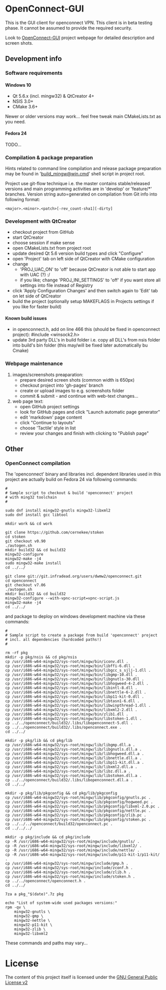 # OpenConnect-GUI

This is the GUI client for openconnect VPN.
This client is in beta testing phase. It cannot be assumed to provide
the required security.

Look to [OpenConnect-GUI](http://openconnect.github.io/openconnect-gui/) project webpage for detailed description and screen shots.

## Development info

### Software requirements
#### Windows 10
* Qt 5.6.x (incl. mingw32) & QtCreator 4+
* NSIS 3.0+
* CMake 3.6+

Newer or older versions may work... feel free tweak main CMakeLists.txt as you need.

#### Fedora 24
TODO...

### Compilation & package preparation
Hints related to command line compilation and release package preparation
may be found in 'build_mingw@win.cmd' shell script in project root.

Project use git-flow technique i.e. the master contains stable/released versions
and main programming activities are in 'develop' or 'feature/*' branches.
Version string auto=generated on compilation from Git info into following format:
	
	<major>.<minor>.<patch>[-rev_count-sha1][-dirty]

### Development with QtCreator
- checkout project from GitHub
- start QtCreator
- choose session if make sense
- open CMakeLists.txt from project root
- update desired Qt 5.6 version build types and click "Configure"
- open 'Project' tab on left side of QtCreator with CMake configuration
- change
	- 'PROJ_UAC_ON' to 'off' because QtCreator is not able to start app with UAC (?) :/
	- if you like; change 'PROJ_INI_SETTINGS' to 'off' if you want store all settings into file instead of Registry
- click 'Apply Configuration Changes' and then switch again to 'Edit' tab on let side of QtCreator
- build the project (optionally setup MAKEFLAGS in Projects settings if you like for faster build)

#### Known build issues
- in openconnect.h, add on line 466 this (should be fixed in openconnect project):
	#include <winsock2.h>
- update 3rd party DLL's in build folder i.e. copy all DLL's from nsis folder
into build's bin folder (this may/will be fixed later automatically bu Cmake)

### Webpage maintenance
1. images/screenshots preaparation:
	- prepare desired screen shots (common width is 650px)
	- checkout project into 'gh-pages' branch
	- create or upload images to e.g. screenshots folder
	- commit & submit - and continue with web-text changes...
2. web page text:
	- open GitHub project settings
	- look for GitHub pages and click "Launch automatic page generator"
	- edit 'markdown' page content
	- click "Continue to layouts"
	- choose 'Tactile' style in list
	- review your changes and finish with clicking to "Publish page"


## Other
### OpenConnect compilation
The 'openconnect' binary and libraries incl. dependent libraries used in this project are actually build on Fedora 24 via following commands:

	#
	# Sample script to checkout & build 'openconnect' project
	# with ming32 toolchain
	#

	sudo dnf install mingw32-gnutls mingw32-libxml2
	sudo dnf install gcc libtool
	
	mkdir work && cd work
	
	git clone https://github.com/cernekee/stoken
	cd stoken
	git checkout v0.90
	./autogen.sh
	mkdir build32 && cd build32
	mingw32-configure
	mingw32-make -j4
	sudo mingw32-make install
	cd ../../
	
	git clone git://git.infradead.org/users/dwmw2/openconnect.git
	cd openconnect
	git checkout v7.06
	./autogen.sh
	mkdir build32 && cd build32
	mingw32-configure --with-vpnc-script=vpnc-script.js
	mingw32-make -j4
	cd ../../

and package to deploy on windows development machine via these commands:

	#
	# Sample script to create a package from build 'openconnect' project
	# incl. all dependencies (hardcoded paths!)
	#

	rm -rf pkg
	mkdir -p pkg/nsis && cd pkg/nsis
	cp /usr/i686-w64-mingw32/sys-root/mingw/bin/iconv.dll .
	cp /usr/i686-w64-mingw32/sys-root/mingw/bin/libffi-6.dll .
	cp /usr/i686-w64-mingw32/sys-root/mingw/bin/libgcc_s_sjlj-1.dll .
	cp /usr/i686-w64-mingw32/sys-root/mingw/bin/libgmp-10.dll .
	cp /usr/i686-w64-mingw32/sys-root/mingw/bin/libgnutls-30.dll .
	cp /usr/i686-w64-mingw32/sys-root/mingw/bin/libhogweed-4-2.dll .
	cp /usr/i686-w64-mingw32/sys-root/mingw/bin/libintl-8.dll .
	cp /usr/i686-w64-mingw32/sys-root/mingw/bin/libnettle-6-2.dll .
	cp /usr/i686-w64-mingw32/sys-root/mingw/bin/libp11-kit-0.dll .
	cp /usr/i686-w64-mingw32/sys-root/mingw/bin/libtasn1-6.dll .
	cp /usr/i686-w64-mingw32/sys-root/mingw/bin/libwinpthread-1.dll .
	cp /usr/i686-w64-mingw32/sys-root/mingw/bin/libxml2-2.dll .
	cp /usr/i686-w64-mingw32/sys-root/mingw/bin/zlib1.dll .
	cp /usr/i686-w64-mingw32/sys-root/mingw/bin/libstoken-1.dll .
	cp ../../openconnect/build32/.libs/libopenconnect-5.dll .
	cp ../../openconnect/build32/.libs/openconnect.exe .
	cd ../../

	mkdir -p pkg/lib && cd pkg/lib
	cp /usr/i686-w64-mingw32/sys-root/mingw/lib/libgmp.dll.a .
	cp /usr/i686-w64-mingw32/sys-root/mingw/lib/libgnutls.dll.a .
	cp /usr/i686-w64-mingw32/sys-root/mingw/lib/libhogweed.dll.a .
	cp /usr/i686-w64-mingw32/sys-root/mingw/lib/libnettle.dll.a .
	cp /usr/i686-w64-mingw32/sys-root/mingw/lib/libp11-kit.dll.a .
	cp /usr/i686-w64-mingw32/sys-root/mingw/lib/libxml2.dll.a .
	cp /usr/i686-w64-mingw32/sys-root/mingw/lib/libz.dll.a .
	cp /usr/i686-w64-mingw32/sys-root/mingw/lib/libstoken.dll.a .
	cp ../../openconnect/build32/.libs/libopenconnect.dll.a .
	cd ../../

	mkdir -p pkg/lib/pkgconfig && cd pkg/lib/pkgconfig
	cp /usr/i686-w64-mingw32/sys-root/mingw/lib/pkgconfig/gnutls.pc .
	cp /usr/i686-w64-mingw32/sys-root/mingw/lib/pkgconfig/hogweed.pc .
	cp /usr/i686-w64-mingw32/sys-root/mingw/lib/pkgconfig/libxml-2.0.pc .
	cp /usr/i686-w64-mingw32/sys-root/mingw/lib/pkgconfig/nettle.pc .
	cp /usr/i686-w64-mingw32/sys-root/mingw/lib/pkgconfig/zlib.pc .
	cp /usr/i686-w64-mingw32/sys-root/mingw/lib/pkgconfig/stoken.pc .
	cp ../../../openconnect/build32/openconnect.pc .
	cd ../../../
	
	mkdir -p pkg/include && cd pkg/include
	cp -R /usr/i686-w64-mingw32/sys-root/mingw/include/gnutls/ .
	cp -R /usr/i686-w64-mingw32/sys-root/mingw/include/libxml2/ .
	cp -R /usr/i686-w64-mingw32/sys-root/mingw/include/nettle/ .
	cp -R /usr/i686-w64-mingw32/sys-root/mingw/include/p11-kit-1/p11-kit/ .
	cp /usr/i686-w64-mingw32/sys-root/mingw/include/gmp.h .
	cp /usr/i686-w64-mingw32/sys-root/mingw/include/zconf.h .
	cp /usr/i686-w64-mingw32/sys-root/mingw/include/zlib.h .
	cp /usr/i686-w64-mingw32/sys-root/mingw/include/stoken.h .
	cp ../../openconnect/openconnect.h .
	cd ../../
	
	7za a pkg_"$(date)".7z pkg
	
	echo "List of system-wide used packages versions:"
	rpm -qv \
	    mingw32-gnutls \
	    mingw32-gmp \
	    mingw32-nettle \
	    mingw32-p11-kit \
	    mingw32-zlib \
	    mingw32-libxml2

These commands and paths may vary...

# License
The content of this project itself is licensed under the [GNU General Public License v2](LICENSE.txt)
